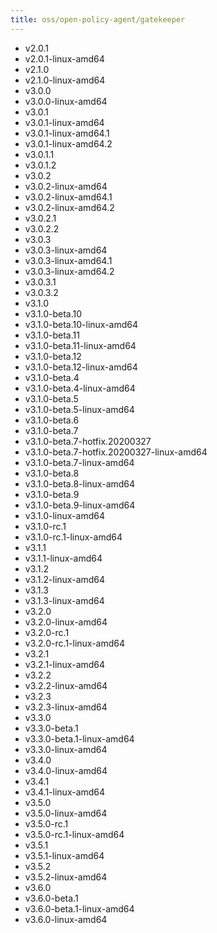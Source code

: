 ```yaml
---
title: oss/open-policy-agent/gatekeeper
---
```

- v2.0.1
- v2.0.1-linux-amd64
- v2.1.0
- v2.1.0-linux-amd64
- v3.0.0
- v3.0.0-linux-amd64
- v3.0.1
- v3.0.1-linux-amd64
- v3.0.1-linux-amd64.1
- v3.0.1-linux-amd64.2
- v3.0.1.1
- v3.0.1.2
- v3.0.2
- v3.0.2-linux-amd64
- v3.0.2-linux-amd64.1
- v3.0.2-linux-amd64.2
- v3.0.2.1
- v3.0.2.2
- v3.0.3
- v3.0.3-linux-amd64
- v3.0.3-linux-amd64.1
- v3.0.3-linux-amd64.2
- v3.0.3.1
- v3.0.3.2
- v3.1.0
- v3.1.0-beta.10
- v3.1.0-beta.10-linux-amd64
- v3.1.0-beta.11
- v3.1.0-beta.11-linux-amd64
- v3.1.0-beta.12
- v3.1.0-beta.12-linux-amd64
- v3.1.0-beta.4
- v3.1.0-beta.4-linux-amd64
- v3.1.0-beta.5
- v3.1.0-beta.5-linux-amd64
- v3.1.0-beta.6
- v3.1.0-beta.7
- v3.1.0-beta.7-hotfix.20200327
- v3.1.0-beta.7-hotfix.20200327-linux-amd64
- v3.1.0-beta.7-linux-amd64
- v3.1.0-beta.8
- v3.1.0-beta.8-linux-amd64
- v3.1.0-beta.9
- v3.1.0-beta.9-linux-amd64
- v3.1.0-linux-amd64
- v3.1.0-rc.1
- v3.1.0-rc.1-linux-amd64
- v3.1.1
- v3.1.1-linux-amd64
- v3.1.2
- v3.1.2-linux-amd64
- v3.1.3
- v3.1.3-linux-amd64
- v3.2.0
- v3.2.0-linux-amd64
- v3.2.0-rc.1
- v3.2.0-rc.1-linux-amd64
- v3.2.1
- v3.2.1-linux-amd64
- v3.2.2
- v3.2.2-linux-amd64
- v3.2.3
- v3.2.3-linux-amd64
- v3.3.0
- v3.3.0-beta.1
- v3.3.0-beta.1-linux-amd64
- v3.3.0-linux-amd64
- v3.4.0
- v3.4.0-linux-amd64
- v3.4.1
- v3.4.1-linux-amd64
- v3.5.0
- v3.5.0-linux-amd64
- v3.5.0-rc.1
- v3.5.0-rc.1-linux-amd64
- v3.5.1
- v3.5.1-linux-amd64
- v3.5.2
- v3.5.2-linux-amd64
- v3.6.0
- v3.6.0-beta.1
- v3.6.0-beta.1-linux-amd64
- v3.6.0-linux-amd64
